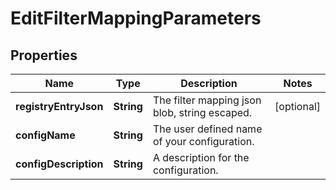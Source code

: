 

# EditFilterMappingParameters

## Properties

Name | Type | Description | Notes
------------ | ------------- | ------------- | -------------
**registryEntryJson** | **String** | The filter mapping json blob, string escaped. |  [optional]
**configName** | **String** | The user defined name of your configuration. | 
**configDescription** | **String** | A description for the configuration. | 



